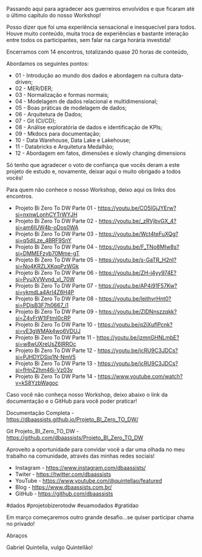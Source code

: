 Passando aqui para agradecer aos guerreiros envolvidos e que ficaram até o último capítulo do nosso Workshop!

Posso dizer que foi uma experiência sensacional e inesquecível para todos. Houve muito conteúdo, muita troca de experiências e bastante interação entre todos os participantes, sem falar na carga horária investida!

Encerramos com 14 encontros, totalizando quase 20 horas de conteúdo, 

Abordamos os seguintes pontos:

* 01 - Introdução ao mundo dos dados e abordagem na cultura data-driven;
* 02 - MER/DER;
* 03 - Normalização e formas normais;
* 04 - Modelagem de dados relacional e multidimensional;
* 05 - Boas práticas de modelagem de dados;
* 06 - Arquitetura de Dados;
* 07 - Git (CI/CD);
* 08 - Análise exploratória de dados e identificação de KPIs;
* 09 - Mkdocs para documentação;
* 10 - Data Warehouse, Data Lake e Lakehouse;
* 11 - Databricks e Arquitetura Medalhão;
* 12 - Abordagem em fatos, dimensões e slowly changing dimensions

Só tenho que agradecer o voto de confiança que vocês deram a este projeto de estudo e, novamente, deixar aqui o muito obrigado a todos vocês!

Para quem não conhece o nosso Workshop, deixo aqui os links dos encontros.

* Projeto Bi Zero To DW Parte 01 - https://youtu.be/CO5lGjJYErw?si=nxnwLonhCYTrWYJH
* Projeto Bi Zero To DW Parte 02 - https://youtu.be/_zRVjbvGX_4?si=am6IUW4b-oDos0WA
* Projeto Bi Zero To DW Parte 03 - https://youtu.be/Wct4teFuXQg?si=q5diLze_4BRF9SnY
* Projeto Bi Zero To DW Parte 04 - https://youtu.be/F_TNo8MIw8s?si=DMMEFzyb70Mme-gT
* Projeto Bi Zero To DW Parte 05 - https://youtu.be/s-GaTR_H2nI?si=No4KRZLXKqpPzWGk
* Projeto Bi Zero To DW Parte 06 - https://youtu.be/ZH-i4yy974E?si=PyuXVWvnd_vI_70W
* Projeto Bi Zero To DW Parte 07 - https://youtu.be/AP4i91F57Kw?si=ykmdLa4ArI4Z6H4P
* Projeto Bi Zero To DW Parte 08 - https://youtu.be/leithvrHnt0?si=PDjsB3F7h0667_i1
* Projeto Bi Zero To DW Parte 09 - https://youtu.be/ZlDNnszzqkk?si=Z4vFrW1IFtmI0cRP
* Projeto Bi Zero To DW Parte 10 - https://youtu.be/q2iXuflPcnk?si=vE3gWMAk4wo6VDUJ
* Projeto Bi Zero To DW Parte 11 - https://youtu.be/izmnGHNLmbE?si=w8wUXreUsZ6lRROc
* Projeto Bi Zero To DW Parte 12 - https://youtu.be/jcRU9C3JDCs?si=PJHDYDSiq1N-NmV5
* Projeto Bi Zero To DW Parte 13 - https://youtu.be/jcRU9C3JDCs?si=fHnZ2hm46i-Vz03v
* Projeto Bi Zero To DW Parte 14 - https://www.youtube.com/watch?v=kS8YzbWagoc

Caso você não conheça nosso Workshop, deixo abaixo o link da documentação e o GitHub para você poder praticar!

Documentação Completa - https://dbaassists.github.io/Projeto_BI_Zero_TO_DW/

Git Projeto_BI_Zero_TO_DW - https://github.com/dbaassists/Projeto_BI_Zero_TO_DW

Aproveito a oportunidade para convidar você a dar uma olhada no meu trabalho na comunidade, através das minhas redes sociais!

* Instagram - https://www.instagram.com/dbaassists/
* Twiter - https://twitter.com/dbaassists
* YouTube - https://www.youtube.com/@quintellao/featured
* Blog - https://www.dbaassists.com.br/
* GitHub - https://github.com/dbaassists

#dados #projetobizerotodw #euamodados #gratidao

Em março começaremos outro grande desafio...se quiser participar chama no privado!

Abraços 

Gabriel Quintella, vulgo Quintellão!
